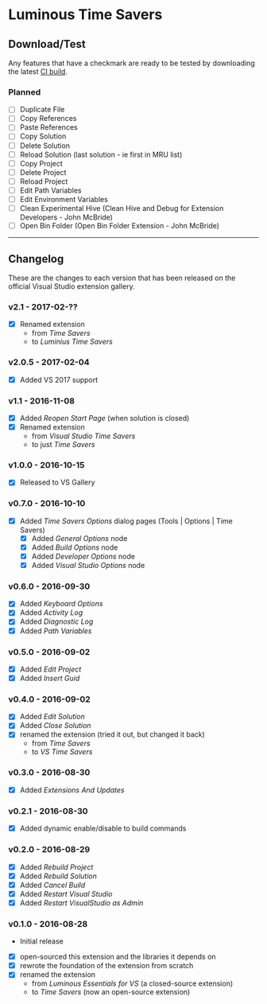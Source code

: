 # Luminous Time Savers

## Download/Test

Any features that have a checkmark are ready to be tested by downloading the latest
[CI build](http://vsixgallery.com/extension/049c7ac5-ba44-4a72-b4ee-7be7fb1b0edd/).

### Planned
- [ ] Duplicate File
- [ ] Copy References
- [ ] Paste References
- [ ] Copy Solution
- [ ] Delete Solution
- [ ] Reload Solution (last solution - ie first in MRU list)
- [ ] Copy Project
- [ ] Delete Project
- [ ] Reload Project
- [ ] Edit Path Variables
- [ ] Edit Environment Variables
- [ ] Clean Experimental Hive (Clean Hive and Debug for Extension Developers - John McBride)
- [ ] Open Bin Folder (Open Bin Folder Extension - John McBride)

---

## Changelog

These are the changes to each version that has been released
on the official Visual Studio extension gallery.

### v2.1 - 2017-02-??
  - [x] Renamed extension
    - from *Time Savers*
    - to *Luminius Time Savers*  

### v2.0.5 - 2017-02-04
  - [x] Added VS 2017 support

### v1.1 - 2016-11-08
  - [x] Added *Reopen Start Page* (when solution is closed)
  - [x] Renamed extension
      - from *Visual Studio Time Savers*
      - to just *Time Savers*  

### v1.0.0 - 2016-10-15
  - [x] Released to VS Gallery

### v0.7.0 - 2016-10-10
- [x] Added *Time Savers Options* dialog pages (Tools | Options | Time Savers)
  - [x] Added *General Options* node
  - [x] Added *Build Options* node
  - [x] Added *Developer Options* node
  - [x] Added *Visual Studio Options* node

### v0.6.0 - 2016-09-30
- [x] Added *Keyboard Options*
- [x] Added *Activity Log*
- [x] Added *Diagnostic Log*
- [x] Added *Path Variables*

### v0.5.0 - 2016-09-02
- [x] Added *Edit Project*
- [x] Added *Insert Guid*

### v0.4.0 - 2016-09-02
- [x] Added *Edit Solution*
- [x] Added *Close Solution*
- [x] renamed the extension (tried it out, but changed it back)
  - from *Time Savers*
  - to *VS Time Savers*

### v0.3.0 - 2016-08-30
- [x] Added *Extensions And Updates*

### v0.2.1 - 2016-08-30
- [x] Added dynamic enable/disable to build commands

### v0.2.0 - 2016-08-29
- [x] Added *Rebuild Project*
- [x] Added *Rebuild Solution*
- [x] Added *Cancel Build*
- [x] Added *Restart Visual Studio*
- [x] Added *Restart VisualStudio as Admin*

### v0.1.0 - 2016-08-28
- Initial release
- [x] open-sourced this extension and the libraries it depends on
- [x] rewrote the foundation of the extension from scratch
- [x] renamed the extension
  - from *Luminous Essentials for VS* (a closed-source extension)
  - to *Time Savers* (now an open-source extension)